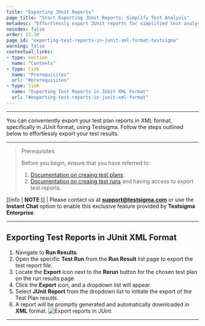 ```yaml
---
title: "Exporting JUnit Reports"
page_title: "Start Exporting JUnit Reports: Simplify Test Analysis"
metadesc: "Effortlessly export JUnit reports for simplified test analysis. Learn the easy steps to generate and download reports. Optimize your testing process now."
noindex: false
order: 13.30
page_id: "exporting-test-reports-in-junit-xml-format-testsigma"
warning: false
contextual_links:
- type: section
  name: "Contents"
- type: link
  name: "Prerequisites"
  url: "#prerequisites"
- type: link
  name: "Exporting Test Reports in JUnit XML Format"
  url: "#exporting-test-reports-in-junit-xml-format"
---
```


---

You can conveniently export your test plan reports in XML format, specifically in JUnit format, using Testsigma. Follow the steps outlined below to effortlessly export your test results.

---

> <p id="prerequisites">Prerequisites</p>
>
> Before you begin, ensure that you have referred to:
> 1. [Documentation on creaing test plans](https://testsigma.com/docs/test-management/test-plans/overview/).
> 2. [Documentation on creaing test runs](https://testsigma.com/docs/reports/runs/overview/) and having access to export test reports.

[[info | **NOTE**:]]
| Please contact us at **support@testsigma.com** or use the **Instant Chat** option to enable this exclusive feature provided by **Testsigma Enterprise**.

---

## **Exporting Test Reports in JUnit XML Format**

1. Navigate to **Run Results**.
2. Open the specific **Test Run** from the **Run Result** list page to export the test report file.
3. Locate the **Export** icon next to the **Rerun** button for the chosen test plan on the run results page.
4. Click the **Export** icon, and a dropdown list will appear.
5. Select **JUnit Report** from the dropdown list to initiate the export of the Test Plan results.
6. A report will be promptly generated and automatically downloaded in **XML** format. ![Export reports in JUint](https://s3.amazonaws.com/static-docs.testsigma.com/new_images/projects/applications/exporting_reports_junit.gif)

---
